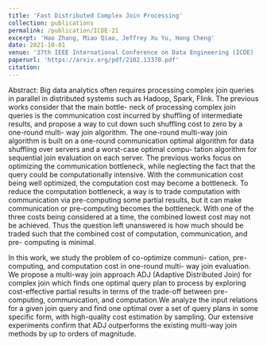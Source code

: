 ```yaml
---
title: 'Fast Distributed Complex Join Processing'
collection: publications
permalink: /publication/ICDE-21
excerpt: 'Hao Zhang, Miao Qiao, Jeffrey Xu Yu, Hong Cheng'
date: 2021-10-01
venue: '37th IEEE International Conference on Data Engineering (ICDE) (Short)'
paperurl: 'https://arxiv.org/pdf/2102.13370.pdf'
citation: 
---
```

Abstract: Big data analytics often requires processing complex join queries in parallel in distributed systems such as Hadoop, Spark, Flink. The previous works consider that the main bottle- neck of processing complex join queries is the communication cost incurred by shuffling of intermediate results, and propose a way to cut down such shuffling cost to zero by a one-round multi- way join algorithm. The one-round multi-way join algorithm is built on a one-round communication optimal algorithm for data shuffling over servers and a worst-case optimal compu- tation algorithm for sequential join evaluation on each server. The previous works focus on optimizing the communication bottleneck, while neglecting the fact that the query could be computationally intensive. With the communication cost being well optimized, the computation cost may become a bottleneck. To reduce the computation bottleneck, a way is to trade computation with communication via pre-computing some partial results, but it can make communication or pre-computing becomes the bottleneck. With one of the three costs being considered at a time, the combined lowest cost may not be achieved. Thus the question left unanswered is how much should be traded such that the combined cost of computation, communication, and pre- computing is minimal.

In this work, we study the problem of co-optimize communi- cation, pre-computing, and computation cost in one-round multi- way join evaluation. We propose a multi-way join approach ADJ (Adaptive Distributed Join) for complex join which finds one optimal query plan to process by exploring cost-effective partial results in terms of the trade-off between pre-computing, communication, and computation.We analyze the input relations for a given join query and find one optimal over a set of query plans in some specific form, with high-quality cost estimation by sampling. Our extensive experiments confirm that ADJ outperforms the existing multi-way join methods by up to orders of magnitude.







